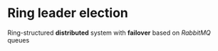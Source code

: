 # Ring leader election

Ring-structured **distributed** system  with **failover** based on *RabbitMQ* queues